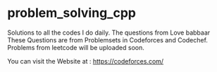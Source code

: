 # problem_solving_cpp
Solutions to all the codes I do daily. The questions from Love babbaar
These Questions are from Problemsets in Codeforces and Codechef.
Problems from leetcode will be uploaded soon.

You can visit the Website at : https://codeforces.com/
